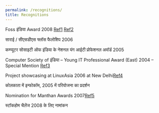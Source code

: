 ```yaml
---
permalink: /recognitions/
title: Recognitions
---
```


Foss इंडिया Award 2008 [Ref1] [Ref2]

[Ref1]: https://web.archive.org/web/20080227210907/http://www.efytimes.com/efytimes/24867/news.htm

[Ref2]: https://web.archive.org/web/20130720024246/http://www.indiaprwire.com/pressrelease/internet/200802227567.htm

साराई / सीएसडीएस फ्लॉस फैलोशिप 2006

कम्प्यूटर सोसाइटी ऑफ इंडिया के नेशनल यंग आईटी प्रोफेशनल अवॉर्ड 2005

Computer Society of इंडिया – Young IT Professional Award (East) 2004 – Special Mention [Ref3]

[Ref3]: http://web.archive.org/web/20071009065514/http://www.csi-india.org/chapter_news/CSICNewsJan05.pdf

Project showcasing at LinuxAsia 2006 at New Delhi[Ref4]

[Ref4]: http://static.flickr.com/21/97228660_c9b684b074.jpg?v=0

कोलकाता में इन्फोकॉम, 2005 में परियोजना का प्रदर्शन

Nomination for Manthan Awards 2007[Ref5]

[Ref5]: http://web.archive.org/web/20071019065325/http://www.digitalopportunity.org/article/view/153676/1/1049
 
स्टॉकहोम चैलेंज 2008 के लिए नामांकन


 


 

